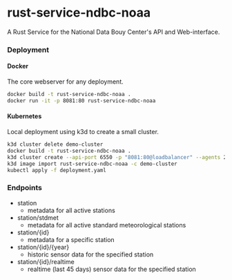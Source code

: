 # rust-service-ndbc-noaa
A Rust Service for the National Data Bouy Center's API and Web-interface.



### Deployment
#### Docker
The core webserver for any deployment.
``` bash
docker build -t rust-service-ndbc-noaa .
docker run -it -p 8081:80 rust-service-ndbc-noaa
```

#### Kubernetes
Local deployment using k3d to create a small cluster.
``` bash
k3d cluster delete demo-cluster
docker build -t rust-service-ndbc-noaa .
k3d cluster create --api-port 6550 -p "8081:80@loadbalancer" --agents 2 --wait demo-cluster
k3d image import rust-service-ndbc-noaa -c demo-cluster
kubectl apply -f deployment.yaml
```

### Endpoints

* station
    * metadata for all active stations
* station/stdmet
    * metadata for all active standard meteorological stations
* station/{id}
    * metadata for a specific station
* station/{id}/{year}
    * historic sensor data for the specified station
* station/{id}/realtime
    * realtime (last 45 days) sensor data for the specified station
